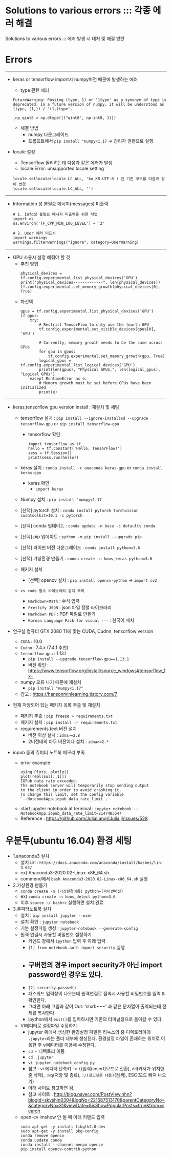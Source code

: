 # Solutions to various errors ::: 각종 에러 해결 
Solutions to various errors ::: 에러 발생 시 대처 및 해결 방안

Errors
===

---
* keras or tensorflow import시 numpy버전 때문에 발생하는 에러 
  * type 관련 에러
  ```
  FutureWarning: Passing (type, 1) or '1type' as a synonym of type is deprecated; in a future version of numpy, it will be understood as (type, (1,)) / '(1,)type'.

  _np_qint8 = np.dtype([("qint8", np.int8, 1)])
  ```
  * 해결 방법
    * numpy 다운그레이드
    * 프롬프트에서 `pip install "numpy<1.17` -> 관리자 권한으로 실행

* locale 설정  
    * Tensorflow 돌리려는데 다음과 같은 에러가 발생.
    * locale.Error: unsupported locale setting
    ```
    locale.setlocale(locale.LC_ALL, 'ko_KR.UTF-8') 인 기존 코드를 다음과 같이 변경
    locale.setlocale(locale.LC_ALL, '')
    ```

---
* Information 성 불필요 메시지(messages) 미출력
    ``` 
    # 1. Info성 불필요 메시지 미출력을 위한 작업
    import os
    os.environ['TF_CPP_MIN_LOG_LEVEL'] = '2'
    ```
    ```
    # 2. User 에러 미표시
    import warnings
    warnings.filterwarnings("ignore", category=UserWarning)
    ```

---
* GPU 사용시 설정 해줘야 할 것
  * 추천 방법
    ```
    physical_devices = tf.config.experimental.list_physical_devices('GPU')
    print("physical_devices-------------", len(physical_devices))
    tf.config.experimental.set_memory_growth(physical_devices[0], True)
    ```
  * 차선택
    ```
    gpus = tf.config.experimental.list_physical_devices('GPU')
    if gpus:
        try:
            # Restrict TensorFlow to only use the fourth GPU
            tf.config.experimental.set_visible_devices(gpus[0], 'GPU')

            # Currently, memory growth needs to be the same across GPUs
            for gpu in gpus:
                tf.config.experimental.set_memory_growth(gpu, True)
            logical_gpus = tf.config.experimental.list_logical_devices('GPU')
            print(len(gpus), "Physical GPUs,", len(logical_gpus), "Logical GPUs")
        except RuntimeError as e:
            # Memory growth must be set before GPUs have been initialized
            print(e)
    ```

---
* keras,tensorflow gpu version install : 재설치 및 세팅
  * tensorflow 설치 : `pip install --ignore-installed --upgrade tensorflow-gpu` or `pip install tensorflow-gpu`
    * tensorflow 확인 
      ```
      import tensorflow as tf
      hello = tf.constant('Hello, TensorFlow!')
      sess = tf.Session()
      print(sess.run(hello))
      ```
  * keras 설치 : `conda install -c anaconda keras-gpu` or `conda install keras-gpu`
    * keras 확인
      * `import keras`
  * Numpy 설치 : `pip install "numpy<1.17`
  * [선택] pytorch 설치 : `conda install pytorch torchvision cudatoolkit=10.1 -c pytorch`
  * [선택] conda 업데이트 : `conda update -n base -c defaults conda`
  * [선택] pip 업데이트 : `python -m pip install --upgrade pip`
  * [선택] 파이썬 버전 다운그레이드 : `conda install python=3.6`
  * [선택] 가상환경 만들기 : `conda create -n koos_keras python=3.6`

  * 패키지 설치
    * [선택] opencv 설치 : `pip install opencv-python` -> `import cv2`

  * `vs code 필수 라이브러리 설치 목록`
    * `Markdown+Math` : 수식 입력
    * `Prettify JSON` : json 파일 정렬 라이브러리
    * `Markdown PDF` : PDF 파일로 만들기
    * `Korean Language Pack for visual ---` : 한국어 패치

* 연구실 컴퓨터 GTX 2080 TI에 맞는 CUDA, Cudnn, tensorflow version
  * `CUDA` : 10.0
  * `Cudnn` : 7.4.x (7.4.1 추천)
  * `tensorflow-gpu` : 1.13.1
    * `pip install --upgrade tensorflow-gpu==1.13.1`
    * 버전 확인 : https://www.tensorflow.org/install/source_windows#tensorflow_1x=
  * numpy 오류 나기 때문에 재설치
    * `pip install "numpy<1.17"`
  * 참고 : https://hansonminlearning.tistory.com/7
    
* 현재 저장되어 있는 패키지 목록 추출 및 재설치
  * 패키지 추출 : `pip freeze > requirements.txt`
  * 패키지 설치 : `pip install -r requirements.txt`
  * requirements.text 버전 설치
    * 버전 이상 설치 : `idna>=2.8`
    * 2버전대의 아무 버전이나 설치 : `idna>=2.*`

* iopub 등의 쥬피터 노트북 메모리 부족 
  * error example
    ```
    using Plots; plotly()
    plot(real(sol[:,1]))
    IOPub data rate exceeded.
    The notebook server will temporarily stop sending output
    to the client in order to avoid crashing it.
    To change this limit, set the config variable
    `--NotebookApp.iopub_data_rate_limit`.
    ```
  * start jupyter notebook at terminal : `jupyter notebook --NotebookApp.iopub_data_rate_limit=2147483647`
  * Reference : https://github.com/JuliaLang/IJulia.jl/issues/528


# 우분투(ubuntu 16.04) 환경 세팅
  * 1.anaconda3 설치
    * 설치 url : `https://docs.anaconda.com/anaconda/install/hashes/lin-3-64/` 
    * ex) Anaconda3-2020.02-Linux-x86_64.sh
    * commend에서 `bash Anaconda3-2020.02-Linux-x86_64.sh` 실행
  * 2.가상환경 만들기
    * `conda create -n (가상환경이름) python=(파이썬버전)`
    * ex) `conda create -n koos_detect python=3.6`
    * 이후 `source ~/.bashrc` 실행하면 설치 완료
  * 3.주피터노트북 설치
    * 설치 : `pip install jupyter --user`
    * 설치 확인 : `jupyter notebook`
    * 기본 설정파일 생성 : `jupyter-notebook --generate-config`
    * 원격 연결시 사용할 비밀번호 설정하기
      * 커멘드 창에서 `ipython` 입력 후 아래 입력
      * `[1] from notebook.auth import security` 실행
      * ## 구버전의 경우 import security가 아닌 import password인 경우도 있다.
      * `[2] security.passwd()`
      * 패스워드 입력창이 나오는데 원격연결로 접속시 사용할 비밀번호를 입력 & 확인한다.
      * 그러면 아래 그림과 같이 Out: 'sha1:~~~' 과 같은 문자열이 출력되는데 전체를 복사한다.
      * ipython에서 `exit()`를 입력하시면 기존의 터미널창으로 돌아갈 수 있다.
    * VI에디터로 설정파일 수정하기
      * jupyter 위에서 생성한 환경설정 파일은 리눅스의 홈 디렉토리아래 `.jupyter`라는 폴더 내부에 생성된다. 환경설정 파일이 존재하는 위치로 이동한 후 vi에디터를 이용해 수정한다.
      * `cd ~` 디렉토리 이동
      * `cd .jupyter`
      * `vi jupyter_notebook_config.py`
      * 참고 : vi 에디터 단축키 -> `i`(입력(insert)모드로 전환), `dd`(커서가 위치한 줄 삭제), `:wq`(저장 및 종료), `:/(찾고싶은 내용)`(검색), ESC(모드 빠져 나오기)
      * 아래 사이트 참고하면 됨.
      * 참고 사이트 : http://blog.naver.com/PostView.nhn?blogId=skyshin0304&logNo=221587513170&parentCategoryNo=&categoryNo=31&viewDate=&isShowPopularPosts=true&from=search
    * open-cv imshow 안 될 때 아래 커멘드 입력
      ```
      sudo apt-get -y install libgtk2.0-dev
      sudo apt-get -y install pkg-config
      conda remove opencv
      conda update conda
      conda install --channel menpo opencv
      pip install opencv-contrib-python
      ```
